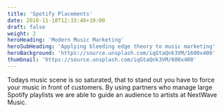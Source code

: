 ```yaml
---
title: 'Spotify Placements'
date: 2018-11-18T12:33:46+10:00
draft: false
weight: 2
heroHeading: 'Modern Music Marketing'
heroSubHeading: 'Applying bleeding edge theory to music marketing'
heroBackground: 'https://source.unsplash.com/iqGtaQnk3VM/1600x400'
thumbnail: 'https://source.unsplash.com/iqGtaQnk3VM/600x400'
---
```


Todays music scene is so saturated, that to stand out you have to force your music in front of customers. By using partners who manage large Spotify playlists we are able to guide an audience to artists at NextWave Music.
